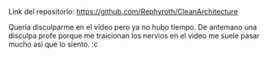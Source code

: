 
Link del repositorio:
https://github.com/Rephyroth/CleanArchitecture

Queria disculparme en el video pero ya no hubo tiempo.
De antemano una disculpa profe porque me traicionan los nervios en el video me suele pasar mucho
asi que lo siento. :c
